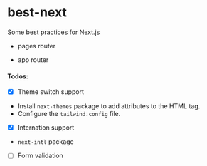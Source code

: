 # best-next

Some best practices for Next.js


- pages router

- app router


#### Todos:

-[x] Theme switch support

- Install `next-themes` package to add attributes to the HTML tag.
- Configure the `tailwind.config` file.

-[x] Internation support
- `next-intl` package

-[ ] Form validation
